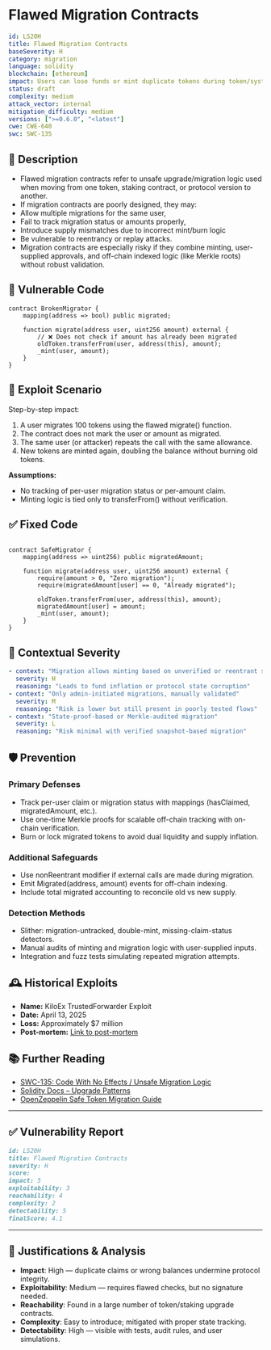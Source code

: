 # Flawed Migration Contracts

```YAML
id: LS20H
title: Flawed Migration Contracts 
baseSeverity: H
category: migration
language: solidity
blockchain: [ethereum]
impact: Users can lose funds or mint duplicate tokens during token/system upgrades
status: draft
complexity: medium
attack_vector: internal
mitigation_difficulty: medium
versions: [">=0.6.0", "<latest"]
cwe: CWE-640
swc: SWC-135
```

## 📝 Description

- Flawed migration contracts refer to unsafe upgrade/migration logic used when moving from one token, staking contract, or protocol version to another. 
- If migration contracts are poorly designed, they may:
- Allow multiple migrations for the same user,
- Fail to track migration status or amounts properly,
- Introduce supply mismatches due to incorrect mint/burn logic
- Be vulnerable to reentrancy or replay attacks.
- Migration contracts are especially risky if they combine minting, user-supplied approvals, and off-chain indexed logic (like Merkle roots) without robust validation.

## 🚨 Vulnerable Code

```solidity
contract BrokenMigrator {
    mapping(address => bool) public migrated;

    function migrate(address user, uint256 amount) external {
        // ❌ Does not check if amount has already been migrated
        oldToken.transferFrom(user, address(this), amount);
        _mint(user, amount);
    }
}
```

## 🧪 Exploit Scenario

Step-by-step impact:

1. A user migrates 100 tokens using the flawed migrate() function.
2. The contract does not mark the user or amount as migrated.
3. The same user (or attacker) repeats the call with the same allowance.
4. New tokens are minted again, doubling the balance without burning old tokens.

**Assumptions:**

- No tracking of per-user migration status or per-amount claim.
- Minting logic is tied only to transferFrom() without verification.

## ✅ Fixed Code

```solidity

contract SafeMigrator {
    mapping(address => uint256) public migratedAmount;

    function migrate(address user, uint256 amount) external {
        require(amount > 0, "Zero migration");
        require(migratedAmount[user] == 0, "Already migrated");

        oldToken.transferFrom(user, address(this), amount);
        migratedAmount[user] = amount;
        _mint(user, amount);
    }
}
```
## 🧭 Contextual Severity

```yaml
- context: "Migration allows minting based on unverified or reentrant state"
  severity: H
  reasoning: "Leads to fund inflation or protocol state corruption"
- context: "Only admin-initiated migrations, manually validated"
  severity: M
  reasoning: "Risk is lower but still present in poorly tested flows"
- context: "State-proof-based or Merkle-audited migration"
  severity: L
  reasoning: "Risk minimal with verified snapshot-based migration"
```

## 🛡️ Prevention

### Primary Defenses

- Track per-user claim or migration status with mappings (hasClaimed, migratedAmount, etc.).
- Use one-time Merkle proofs for scalable off-chain tracking with on-chain verification.
- Burn or lock migrated tokens to avoid dual liquidity and supply inflation.

### Additional Safeguards

- Use nonReentrant modifier if external calls are made during migration.
- Emit Migrated(address, amount) events for off-chain indexing.
- Include total migrated accounting to reconcile old vs new supply.

### Detection Methods

- Slither: migration-untracked, double-mint, missing-claim-status detectors.
- Manual audits of minting and migration logic with user-supplied inputs.
- Integration and fuzz tests simulating repeated migration attempts.

## 🕰️ Historical Exploits

- **Name:** KiloEx TrustedForwarder Exploit 
- **Date:** April 13, 2025 
- **Loss:** Approximately $7 million 
- **Post-mortem:** [Link to post-mortem](https://crypto.news/kiloex-reveals-7m-smart-contract-exploit-in-post-mortem-report/) 

## 📚 Further Reading

- [SWC-135: Code With No Effects / Unsafe Migration Logic](https://swcregistry.io/docs/SWC-135) 
- [Solidity Docs – Upgrade Patterns](https://docs.soliditylang.org/en/latest/) 
- [OpenZeppelin Safe Token Migration Guide](https://docs.openzeppelin.com/contracts/4.x/api/token/erc20#ERC20-_mint-address-uint256-) 

---

## ✅ Vulnerability Report 

```markdown
id: LS20H
title: Flawed Migration Contracts 
severity: H
score:
impact: 5         
exploitability: 3 
reachability: 4   
complexity: 2     
detectability: 5  
finalScore: 4.1
```

---

## 📄 Justifications & Analysis

- **Impact**: High — duplicate claims or wrong balances undermine protocol integrity.
- **Exploitability**: Medium — requires flawed checks, but no signature needed.
- **Reachability**: Found in a large number of token/staking upgrade contracts.
- **Complexity**: Easy to introduce; mitigated with proper state tracking.
- **Detectability**: High — visible with tests, audit rules, and user simulations.

